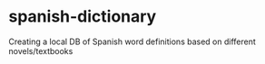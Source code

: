 # spanish-dictionary
Creating a local DB of Spanish word definitions based on different novels/textbooks
